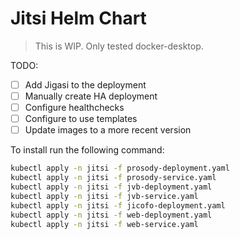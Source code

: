 # Jitsi Helm Chart

> This is WIP. Only tested docker-desktop.

TODO:

- [ ] Add Jigasi to the deployment
- [ ] Manually create HA deployment
- [ ] Configure healthchecks
- [ ] Configure to use templates
- [ ] Update images to a more recent version

To install run the following command:

```bash
kubectl apply -n jitsi -f prosody-deployment.yaml
kubectl apply -n jitsi -f prosody-service.yaml
kubectl apply -n jitsi -f jvb-deployment.yaml
kubectl apply -n jitsi -f jvb-service.yaml
kubectl apply -n jitsi -f jicofo-deployment.yaml
kubectl apply -n jitsi -f web-deployment.yaml
kubectl apply -n jitsi -f web-service.yaml
```
